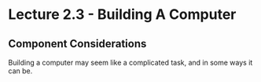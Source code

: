 # Lecture 2.3 - Building A Computer

## Component Considerations
Building a computer may seem like a complicated task, and in some ways it can be.